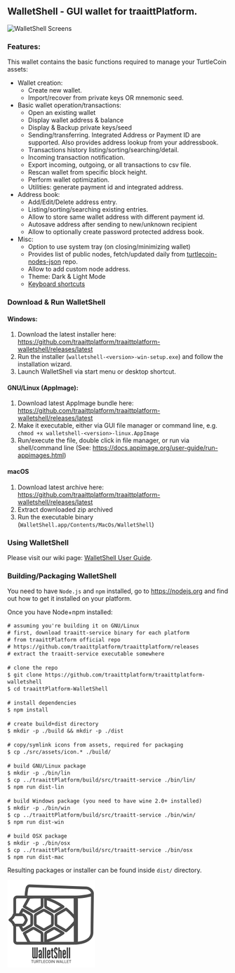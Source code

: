 ## WalletShell - GUI wallet for traaittPlatform.

![WalletShell Screens](https://github.com/traaittPlatform/traaittPlatform-WalletShell/blob/master/src/WalletShell.gif "WalletShell Screens")

### Features:

This wallet contains the basic functions required to manage your TurtleCoin assets:

* Wallet creation:
  * Create new wallet.
  * Import/recover from private keys OR mnemonic seed.
* Basic wallet operation/transactions:
  * Open an existing  wallet
  * Display wallet address & balance
  * Display & Backup private keys/seed
  * Sending/transferring. Integrated Address or Payment ID are supported. Also provides address lookup from your addressbook.
  * Transactions history listing/sorting/searching/detail.
  * Incoming transaction notification.
  * Export incoming, outgoing, or all transactions to csv file.
  * Rescan wallet from specific block height.
  * Perform wallet optimization.
  * Utilities: generate payment id and integrated address.
* Address book:
  * Add/Edit/Delete address entry.
  * Listing/sorting/searching existing entries.
  * Allow to store same wallet address with different payment id.
  * Autosave address after sending to new/unknown recipient
  * Allow to optionally create password protected address book.
* Misc:
  * Option to use system tray (on closing/minimizing wallet)
  * Provides list of public nodes, fetch/updated daily from [turtlecoin-nodes-json](https://github.com/turtlecoin/turtlecoin-nodes-json) repo.
  * Allow to add custom node address.
  * Theme: Dark & Light Mode
  * [Keyboard shortcuts](docs/shortcut.md)

### Download &amp; Run WalletShell

#### Windows:
1. Download the latest installer here: https://github.com/traaittplatform/traaittplatform-walletshell/releases/latest
2. Run the installer (`walletshell-<version>-win-setup.exe`) and follow the installation wizard.
3. Launch WalletShell via start menu or desktop shortcut.

#### GNU/Linux (AppImage):
1. Download latest AppImage bundle here: https://github.com/traaittplatform/traaittplatform-walletshell/releases/latest
2. Make it executable, either via GUI file manager or command line, e.g. `chmod +x walletshell-<version>-linux.AppImage`
3. Run/execute the file, double click in file manager, or run via shell/command line (See: https://docs.appimage.org/user-guide/run-appimages.html)

#### macOS
1. Download latest archive here: https://github.com/traaittplatform/traaittplatform-walletshell/releases/latest
2. Extract downloaded zip archived
3. Run the executable binary (`WalletShell.app/Contents/MacOs/WalletShell`)

### Using WalletShell
Please visit our wiki page: [WalletShell User Guide](../../wiki).

### Building/Packaging WalletShell
You need to have `Node.js` and `npm` installed, go to https://nodejs.org and find out how to get it installed on your platform.

Once you have Node+npm installed:
```
# assuming you're building it on GNU/Linux
# first, download traaitt-service binary for each platform
# from traaittPlatform official repo
# https://github.com/traaittplatform/traaittplatform/releases
# extract the traaitt-service executable somewhere

# clone the repo
$ git clone https://github.com/traaittplatform/traaittplatform-walletshell
$ cd traaittPlatform-WalletShell

# install dependencies
$ npm install

# create build+dist directory
$ mkdir -p ./build && mkdir -p ./dist

# copy/symlink icons from assets, required for packaging
$ cp ./src/assets/icon.* ./build/

# build GNU/Linux package
$ mkdir -p ./bin/lin
$ cp ../traaittPlatform/build/src/traaitt-service ./bin/lin/
$ npm run dist-lin

# build Windows package (you need to have wine 2.0+ installed)
$ mkdir -p ./bin/win
$ cp ../traaittPlatform/build/src/traaitt-service ./bin/win/
$ npm run dist-win

# build OSX package
$ mkdir -p ./bin/osx
$ cp ../traaittPlatform/build/src/traaitt-service ./bin/osx
$ npm run dist-mac
```

Resulting packages or installer can be found inside `dist/` directory.

![WalletShell](docs/walletshell.png)
